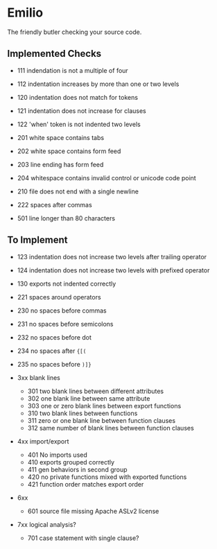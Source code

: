 Emilio
===

The friendly butler checking your source code.

Implemented Checks
---

* 111 indendation is not a multiple of four
* 112 indentation increases by more than one or two levels
* 120 indentation does not match for tokens
* 121 indentation does not increase for clauses
* 122 'when' token is not indented two levels

* 201 white space contains tabs
* 202 white space contains form feed
* 203 line ending has form feed
* 204 whitespace contains invalid control or unicode code point

* 210 file does not end with a single newline

* 222 spaces after commas

* 501 line longer than 80 characters


To Implement
---

* 123 indentation does not increase two levels after trailing operator
* 124 indentation does not increase two levels with prefixed operator
* 130 exports not indented correctly

* 221 spaces around operators
* 230 no spaces before commas
* 231 no spaces before semicolons
* 232 no spaces before dot
* 234 no spaces after `{[(`
* 235 no spaces before `)]}`

* 3xx blank lines
  * 301 two blank lines between different attributes
  * 302 one blank line between same attribute
  * 303 one or zero blank lines between export functions
  * 310 two blank lines between functions
  * 311 zero or one blank line between function clauses
  * 312 same number of blank lines between function clauses

* 4xx import/export
  * 401 No imports used
  * 410 exports grouped correctly
  * 411 gen behaviors in second group
  * 420 no private functions mixed with exported functions
  * 421 function order matches export order

* 6xx
  * 601 source file missing Apache ASLv2 license

* 7xx logical analysis?
  * 701 case statement with single clause?
